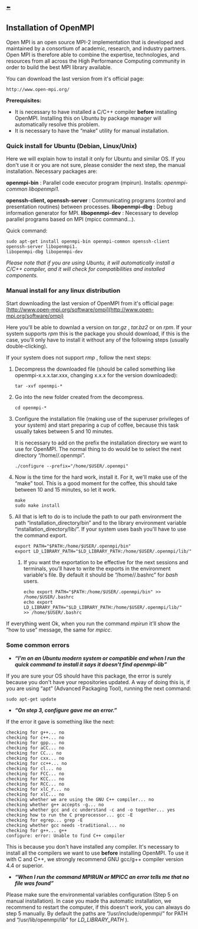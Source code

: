 [:arrow_left:](https://github.com/rsemeraro/PyPore/blob/master/Readme.md)

## Installation of OpenMPI

Open MPI is an open source MPI-2 implementation that is developed and maintained by a
consortium of academic, research, and industry partners. Open MPI is therefore able to combine the
expertise, technologies, and resources from all across the High Performance Computing community
in order to build the best MPI library available.

You can download the last version from it's official page:

```
http://www.open-mpi.org/
```
**Prerequisites:**

- It is necessary to have installed a C/C++ compiler **before** installing OpenMPI. Installing this
    on Ubuntu by package manager will automatically resolve this problem.
- It is necessary to have the “make” utility for manual installation.

### Quick install for Ubuntu (Debian, Linux/Unix)

Here we will explain how to install it only for Ubuntu and similar OS. If you don't use it or you are
not sure, please consider the next step, the manual installation. Necessary packages are:

**openmpi-bin** : Parallel code executor program (mpirun).
Installs: _openmpi-common libopenmpi1._

**openssh-client, openssh-server** : Communicating programs (control and presentation routines)
between processes.
**libopenmpi-dbg** : Debug information generator for MPI.
**libopenmpi-dev** : Necessary to develop parallel programs based on MPI (mpicc command...).

Quick command:

```
sudo apt-get install openmpi-bin openmpi-common openssh-client openssh-server libopenmpi1.
libopenmpi-dbg libopenmpi-dev
```
_Please note that if you are using Ubuntu, it will automatically install a C/C++ compiler, and it will
check for compatibilities and installed components._


### Manual install for any linux distribution

Start downloading the last version of OpenMPI from it's official page:
[http://www.open-mpi.org/software/ompi](http://www.open-mpi.org/software/ompi)

Here you'll be able to downlad a version on _tar.gz_ , _tar.bz2_ or on _rpm_. If your system supports _rpm_
this is the package you should download, if this is the case, you'll only have to install it without any
of the following steps (usually double-clicking).

If your system does not support _rmp_ , follow the next steps:

1. Decompress the downloaded file (should be called something like openmpi-x.x.x.tar.xxx,
    changing x.x.x for the version downloaded):

    ```
    tar -xvf openmpi-*
    ```
2. Go into the new folder created from the decompress.

    ```
    cd openmpi-*
    ```
3. Configure the installation file (making use of the superuser privileges of your system) and
    start preparing a cup of coffee, because this task usually takes between 5 and 10
    minutes.

    It is necessary to add on the prefix the installation directory we want to use for OpenMPI.
    The normal thing to do would be to select the next directory “/home/<user>/.openmpi”.

    ```
    ./configure --prefix="/home/$USER/.openmpi"
    ```
4. Now is the time for the hard work, install it. For it, we'll make use of the “make” tool. This
    is a good moment for the coffee, this should take between 10 and 15 minutes, so let it
    work.

    ```
    make
    sudo make install
    ```
5. All that is left to do is to include the path to our path environment the path
    “installation_directory/bin” and to the library environment variable
    “installation_directory/lib/”. If your system uses bash you'll have to use the command
    export.

    ```
    export PATH="$PATH:/home/$USER/.openmpi/bin"
    export LD_LIBRARY_PATH="$LD_LIBRARY_PATH:/home/$USER/.openmpi/lib/"
    ```
    1. If you want the exportation to be effective for the next sessions and terminals, you'll
        have to write the exports in the environment variable's file. By default it should be
        “/home/<user>/.bashrc” for _bash_ users.

        ```
        echo export PATH="$PATH:/home/$USER/.openmpi/bin" >> /home/$USER/.bashrc
        echo export LD_LIBRARY_PATH="$LD_LIBRARY_PATH:/home/$USER/.openmpi/lib/"
        >> /home/$USER/.bashrc
        ```

If everything went Ok, when you run the command _mpirun_ it'll show the “how to use” message, the
same for _mpicc._

### Some common errors

- **_“I'm on an Ubuntu modern system or compatible and when I run the quick command to_**
    **_install it says it doesn't find openmpi-lib”_**

If you are sure your OS should have this package, the error is surely because you don't have your
repositories updated. A way of doing this is, if you are using “apt” (Advanced Packaging Tool),
running the next command:

```
sudo apt-get update
```
- **_“On step 3, configure gave me an error.”_**

If the error it gave is something like the next:

```
checking for g++... no
checking for c++... no
checking for gpp... no
checking for aCC... no
checking for CC... no
checking for cxx... no
checking for cc++... no
checking for cl... no
checking for FCC... no
checking for KCC... no
checking for RCC... no
checking for xlC_r... no
checking for xlC... no
checking whether we are using the GNU C++ compiler... no
checking whether g++ accepts -g... no
checking whether gcc and cc understand -c and -o together... yes
checking how to run the C preprocessor... gcc -E
checking for egrep... grep -E
checking whether gcc needs -traditional... no
checking for g++... g++
configure: error: Unable to find C++ compiler
```
This is because you don't have installed any compiler. It's necessary to install all the compilers we
want to use **before** installing OpenMPI. To use it with C and C++, we strongly recommend GNU
gcc/g++ compiler version 4.4 or superior.

- **_“When I run the command MPIRUN or MPICC an error tells me that no file was found”_**

Please make sure the environmental variables configuration (Step 5 on manual installation). In case
you made tha automatic installation, we recommend to restart the computer, if this doesn't work,
you can always do step 5 manually. By default the paths are “/usr/include/openmpi/” for PATH and
“/usr/lib/openmpi/lib” for _LD_LIBRARY_PATH_ ).
